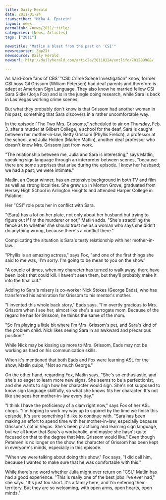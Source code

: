 ```yaml
---
title: Daily Herald
date: 2011-01-24
transcriber: "Mika A. Epstein"
layout: news
permalink: /news/2011/:title/
categories: [News, Articles]
tags: ["2011"]

newstitle: "Matlin a blast from the past on 'CSI'"
newsreporter: Zap2It
newssource: Daily Herald
newsurl: http://dailyherald.com/article/20110124/entlife/701289988/

---
```


As hard-core fans of CBS' "CSI: Crime Scene Investigation" know, former CSI boss Gil Grissom (William Petersen) had deaf parents and therefore is adept at American Sign Language. They also know he married fellow CSI Sara Sidle (Jorja Fox) and is in the jungle doing research, while Sara is back in Las Vegas working crime scenes.

But what they probably don't know is that Grissom had another woman in his past, something that Sara discovers in a rather uncomfortable way.

In the episode "The Two Mrs. Grissoms," scheduled to air on Thursday, Feb. 3, after a murder at Gilbert College, a school for the deaf, Sara is caught between her mother-in-law, Betty Grissom (Phyllis Frelich), a professor at the school, and Julia Holden (Marlee Matlin), another deaf professor who doesn't know Mrs. Grissom just from work.

"The relationship between me, Julia and Sara is interesting," says Matlin, speaking sign language through an interpreter between scenes, "because there are some surprises that arise during the episode. I know her husband; we had a past; we were intimate."

Matlin, an Oscar winner, has an extensive background in both TV and film as well as strong local ties. She grew up in Morton Grove, graduated from Hersey High School in Arlington Heights and attended Harper College in Palatine.

Her "CSI" role puts her in conflict with Sara.

"(Sara) has a lot on her plate, not only about her husband but trying to figure out if I'm the murderer or not," Matlin adds. "She's straddling the fence as to whether she should trust me as a woman who says she didn't do anything wrong, because there's a conflict there."

Complicating the situation is Sara's testy relationship with her mother-in-law.

"Phyllis is an amazing actress," says Fox, "and one of the first things she said to me was, 'I'm sorry. I'm going to be mean to you on the show.'

"A couple of times, when my character has turned to walk away, there have been looks that could kill. I haven't seen them, but they'll probably make it into the final cut."

Adding to Sara's misery is co-worker Nick Stokes (George Eads), who has transferred his admiration for Grissom to his mentor's mother.

"I invented this whole back story," Eads says. "I'm overtly gracious to Mrs. Grissom when I see her, almost like she's a surrogate mom. Because of the regard he has for Grissom, he thinks the same of the mom.

"So I'm playing a little bit where I'm Mrs. Grissom's pet, and Sara's kind of the problem child. Nick likes seeing Sara in an awkward and precarious position."

While Nick may be kissing up more to Mrs. Grissom, Eads may not be working as hard on his communication skills.

When it's mentioned that both Eads and Fox were learning ASL for the show, Matlin quips, "Not so much George."

On the other hand, regarding Fox, Matlin says, "She's so enthusiastic, and she's so eager to learn more new signs. She seems to be a perfectionist, and she wants to sign how her character would sign. She's not supposed to know sign language skillfully, so what she knows fits her character. It's not like she sees her mother-in-law every day."

"I think I have the proficiency of a clam right now," says Fox of her ASL chops. "I'm hoping to work my way up to squirrel by the time we finish this episode. It's sure something I'd like to continue with.
"Sara has been making an effort to spend time with her mother-in-law, especially because Grissom's not in Vegas. She's been practicing and learning sign language, but we all know that Sara's a workaholic, and maybe she hasn't quite focused on that to the degree that Mrs. Grissom would like."
Even though Petersen is no longer on the show, the character of Grissom has been kept in everyone's minds, especially in this episode.

"When we were talking about doing this show," Fox says, "I did call him, because I wanted to make sure that he was comfortable with this."

While there's no word whether Julia might ever return on "CSI," Matlin has had a good experience.
"This is really one of the best jobs I've ever had," she says. "It's just too short. It's a family here, and I'm entering their territory. But they are so welcoming, with open arms, open hearts, open minds."
